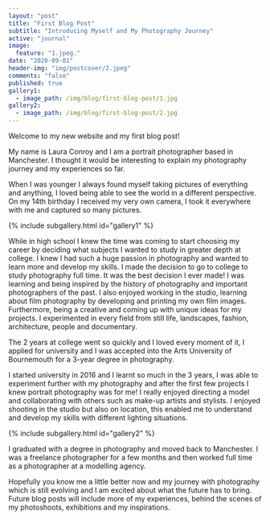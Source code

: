 ```yaml
---
layout: "post"
title: "First Blog Post"
subtitle: "Introducing Myself and My Photography Journey"
active: "journal"
image:
  feature: "1.jpeg."
date: "2020-09-01"
header-img: "img/postcover/2.jpeg"
comments: "false"
published: true
gallery1:
  - image_path: /img/blog/first-blog-post/1.jpg
gallery2:
  - image_path: /img/blog/first-blog-post/2.jpg
---
```

<style>

</style>

Welcome to my new website and my first blog post! 

My name is Laura Conroy and I am a portrait photographer based in Manchester. I thought it would be interesting to explain my photography journey and my experiences so far. 

When I was younger I always found myself taking pictures of everything and anything, I loved being able to see the world in a different perspective. On my 14th birthday I received my very own camera, I took it everywhere with me and captured so many pictures. 

{% include subgallery.html id="gallery1" %}

While in high school I knew the time was coming to start choosing my career by deciding what subjects I wanted to study in greater depth at college. I knew I had such a huge passion in photography and wanted to learn more and develop my skills. I made the decision to go to college to study photography full time. It was the best decision I ever made! I was learning and being inspired by the history of photography and important photographers of the past. I also enjoyed working in the studio, learning about film photography by developing and printing my own film images. Furthermore, being a creative and coming up with unique ideas for my projects. I experimented in every field from still life, landscapes, fashion, architecture, people and documentary. 

The 2 years at college went so quickly and I loved every moment of it, I applied for university and I was accepted into the Arts University of Bournemouth for a 3-year degree in photography. 

I started university in 2016 and I learnt so much in the 3 years, I was able to experiment further with my photography and after the first few projects I knew portrait photography was for me! I really enjoyed directing a model and collaborating with others such as make-up artists and stylists. I enjoyed shooting in the studio but also on location, this enabled me to understand and develop my skills with different lighting situations. 

{% include subgallery.html id="gallery2" %}

I graduated with a degree in photography and moved back to Manchester. I was a freelance photographer for a few months and then worked full time as a photographer at a modelling agency. 

Hopefully you know me a little better now and my journey with photography which is still evolving and I am excited about what the future has to bring.  Future blog posts will include more of my experiences, behind the scenes of my photoshoots, exhibitions and my inspirations.
